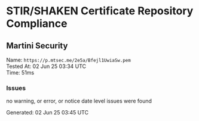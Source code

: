 # STIR/SHAKEN Certificate Repository Compliance

## Martini Security

Name: `https://p.mtsec.me/2e5a/Bfejl1UwiaSw.pem`\
Tested At: 02 Jun 25 03:34 UTC\
Time: 51ms

### Issues

no warning, or error, or notice date level issues were found

Generated: 02 Jun 25 03:45 UTC